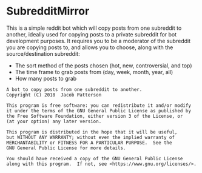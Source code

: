 # SubredditMirror

This is a simple reddit bot which will copy posts from one subreddit to another,
ideally used for copying posts to a private subreddit for bot development
purposes. It requires you to be a moderator of the subreddit you are copying
posts to, and allows you to choose, along with the source/destination subreddit:

* The sort method of the posts chosen (hot, new, controversial, and top)
* The time frame to grab posts from (day, week, month, year, all)
* How many posts to grab

```
A bot to copy posts from one subreddit to another.
Copyright (C) 2018  Jacob Patterson

This program is free software: you can redistribute it and/or modify
it under the terms of the GNU General Public License as published by
the Free Software Foundation, either version 3 of the License, or
(at your option) any later version.

This program is distributed in the hope that it will be useful,
but WITHOUT ANY WARRANTY; without even the implied warranty of
MERCHANTABILITY or FITNESS FOR A PARTICULAR PURPOSE.  See the
GNU General Public License for more details.

You should have received a copy of the GNU General Public License
along with this program.  If not, see <https://www.gnu.org/licenses/>.
```